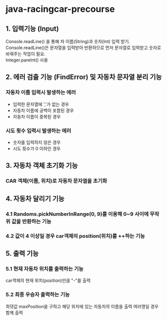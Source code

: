 # java-racingcar-precourse

## 1.   입력기능 (Input)
Console.readLine() 을 통해 차 이름(String)과 숫자(Int) 입력 받기. <br>
Console.readLine()은 문자열을 입력받아 반환하므로 먼저 문자열로 입력받고 숫자로 바꿔주는 작업이 필요.<br> Integer.pareInt() 사용<br>

## 2. 에러 검출 기능 (FindError) 및 자동차 문자열 분리 기능
### 자동차 이름 입력시 발생하는 에러
- 입력한 문자열에 ','가 없는 경우
- 자동차 이름에 공백이 포함된 경우
- 자동차 이름이 중복된 경우
### 시도 횟수 입력시 발생하는 에러
- 숫자를 입력하지 않은 경우
- 시도 횟수가 0 이하인 경우

## 3. 자동차 객체 초기화 기능
### CAR 객체(이름, 위치)로 자동차 문자열을 초기화 

## 4. 자동차 달리기 기능
### 4.1 Randoms.pickNumberInRange(0, 9)를 이용해 0~9 사이에 무작위 값을 반환하는 기능
### 4.2 값이 4 이상일 경우 car객체의 position(위치)를 ++하는 기능

## 5. 출력 기능
### 5.1 현재 자동차 위치를 출력하는 기능
car객체의 현재 위치(position)만큼 "-"를 출력

### 5.2 최종 우승자 출력하는 기능
최댓값 maxPosition을 구하고 해당 위치에 있는 자동차의 이름을 출력
여러명일 경우 함께 출력 
